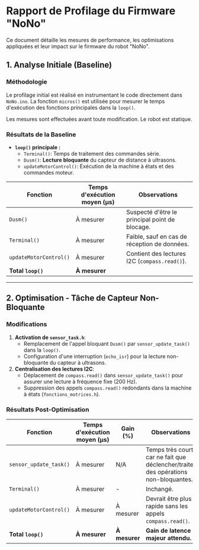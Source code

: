 # Rapport de Profilage du Firmware "NoNo"

Ce document détaille les mesures de performance, les optimisations appliquées et leur impact sur le firmware du robot "NoNo".

## 1. Analyse Initiale (Baseline)

### Méthodologie

Le profilage initial est réalisé en instrumentant le code directement dans `NoNo.ino`. La fonction `micros()` est utilisée pour mesurer le temps d'exécution des fonctions principales dans la `loop()`.

Les mesures sont effectuées avant toute modification. Le robot est statique.

### Résultats de la Baseline

*   **`loop()` principale :**
    *   `Terminal()`: Temps de traitement des commandes série.
    *   `Dusm()`: **Lecture bloquante** du capteur de distance à ultrasons.
    *   `updateMotorControl()`: Exécution de la machine à états et des commandes moteur.

| Fonction               | Temps d'exécution moyen (µs) | Observations                               |
| ---------------------- | ------------------------------ | ------------------------------------------ |
| `Dusm()`               | À mesurer                      | Suspecté d'être le principal point de blocage. |
| `Terminal()`             | À mesurer                      | Faible, sauf en cas de réception de données. |
| `updateMotorControl()` | À mesurer                      | Contient des lectures I2C (`compass.read()`). |
| **Total `loop()`**     | **À mesurer**                  |                                            |

---

## 2. Optimisation - Tâche de Capteur Non-Bloquante

### Modifications

1.  **Activation de `sensor_task.h`**:
    *   Remplacement de l'appel bloquant `Dusm()` par `sensor_update_task()` dans la `loop()`.
    *   Configuration d'une interruption (`echo_isr`) pour la lecture non-bloquante du capteur à ultrasons.
2.  **Centralisation des lectures I2C**:
    *   Déplacement de `compass.read()` dans `sensor_update_task()` pour assurer une lecture à fréquence fixe (200 Hz).
    *   Suppression des appels `compass.read()` redondants dans la machine à états (`fonctions_motrices.h`).

### Résultats Post-Optimisation

| Fonction               | Temps d'exécution moyen (µs) | Gain (%) | Observations                                                                 |
| ---------------------- | ------------------------------ | -------- | ---------------------------------------------------------------------------- |
| `sensor_update_task()` | À mesurer                      | N/A      | Temps très court, car ne fait que déclencher/traiter des opérations non-bloquantes. |
| `Terminal()`             | À mesurer                      | -        | Inchangé.                                                                    |
| `updateMotorControl()` | À mesurer                      | À mesurer | Devrait être plus rapide sans les appels `compass.read()`.                   |
| **Total `loop()`**     | **À mesurer**                  | **À mesurer** | **Gain de latence majeur attendu.**                                          |


